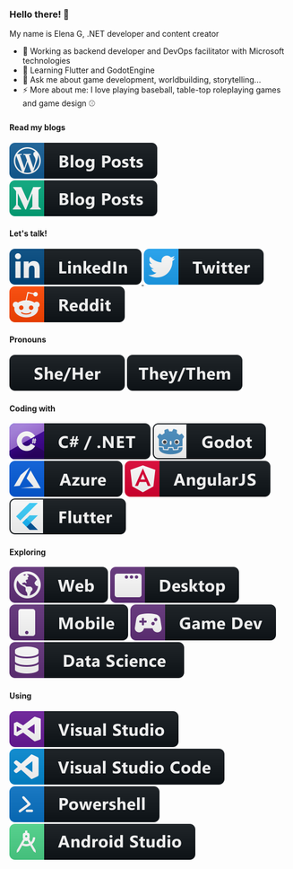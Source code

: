 ### Hello there! 👋

My name is Elena G, .NET developer and content creator

- 🔭 Working as backend developer and DevOps facilitator with Microsoft technologies
- 🌱 Learning Flutter and GodotEngine
- 💬 Ask me about game development, worldbuilding, storytelling...
- ⚡ More about me: I love playing baseball, table-top roleplaying games and game design :baseball:

#### Read my blogs

   <p>
        <a href="https://geekstorming.wordpress.com" target="_blank">
            <img src="https://github.com/MikeCodesDotNET/ColoredBadges/blob/master/svg/blogs/wordpress.svg" />
        </a>
        <a href="https://medium.com/@Beelzenef/" target="_blank">
            <img src="https://github.com/MikeCodesDotNET/ColoredBadges/blob/master/svg/blogs/medium.svg" />
        </a>
    </p>

#### Let's talk!

   <p>
        <a href="https://www.linkedin.com/in/elena-guzman-blanco/" target="_blank">
            <img src="https://github.com/MikeCodesDotNET/ColoredBadges/blob/master/svg/social/linkedin.svg" />
        </a>
        <a href="https://twitter.com/Beelzenef_/" target="_blank">
            <img src="https://github.com/MikeCodesDotNET/ColoredBadges/blob/master/svg/social/twitter.svg" />
        </a>
        <a href="https://www.reddit.com/user/BeelzenefTV/" target="_blank">
           <img src="https://github.com/MikeCodesDotNET/ColoredBadges/blob/master/svg/social/reddit.svg" />
       </a>
   </p>

#### Pronouns

   <p>
      <img src="https://github.com/MikeCodesDotNET/ColoredBadges/blob/master/svg/pronouns/sheher.svg" />
      <img src="https://github.com/MikeCodesDotNET/ColoredBadges/blob/master/svg/pronouns/theythem.svg" />
   </p>
   
#### Coding with

   <p>
      <img src="https://github.com/MikeCodesDotNET/ColoredBadges/raw/master/svg/dev/languages/csharp_dotnet.svg" />
      <img src="https://github.com/MikeCodesDotNET/ColoredBadges/blob/master/svg/dev/frameworks/godot.svg" />
      <img src="https://github.com/MikeCodesDotNET/ColoredBadges/blob/master/svg/dev/services/azure.svg" />
      <img src="https://github.com/MikeCodesDotNET/ColoredBadges/blob/master/svg/dev/frameworks/angular.svg" />
      <img src="https://github.com/MikeCodesDotNET/ColoredBadges/blob/master/svg/dev/frameworks/flutter.svg" />
   </p>
   
#### Exploring

   <p>
      <img src="https://github.com/MikeCodesDotNET/ColoredBadges/blob/master/svg/dev/misc/web.svg" />
      <img src="https://github.com/MikeCodesDotNET/ColoredBadges/blob/master/svg/dev/misc/desktop.svg" />
      <img src="https://github.com/MikeCodesDotNET/ColoredBadges/blob/master/svg/dev/misc/mobile.svg" />
      <img src="https://github.com/MikeCodesDotNET/ColoredBadges/blob/master/svg/dev/misc/gamedev.svg" />
      <img src="https://github.com/MikeCodesDotNET/ColoredBadges/blob/master/svg/dev/misc/datascience.svg" />
   </p>

#### Using

   <p>
      <img src="https://github.com/MikeCodesDotNET/ColoredBadges/blob/master/svg/dev/tools/visualstudio.svg" />
      <img src="https://github.com/MikeCodesDotNET/ColoredBadges/blob/master/svg/dev/tools/visualstudio_code.svg" />
      <img src="https://github.com/MikeCodesDotNET/ColoredBadges/blob/master/svg/dev/tools/powershell.svg" />
      <img src="https://github.com/MikeCodesDotNET/ColoredBadges/blob/master/svg/dev/tools/android_studio.svg" />
   </p>


   

